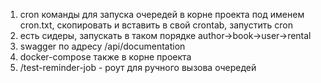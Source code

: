 1. cron команды для запуска очередей в корне проекта под именем cron.txt, скопировать и вставить в свой crontab, запустить cron
2. есть сидеры, запускать в таком порядке author->book->user->rental
3. swagger по адресу /api/documentation
4. docker-compose также в корне проекта
5. /test-reminder-job - роут для ручного вызова очередей
